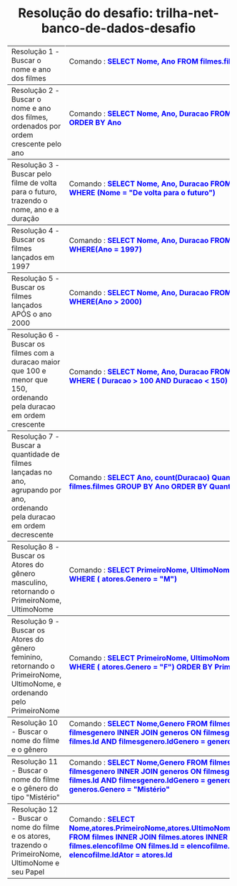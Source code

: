<div align="center">
    <h1>
    Resolução do desafio: trilha-net-banco-de-dados-desafio
    </h1>
</div>
<div align="center">
    <table border="3" bordercolor ="white">
    <tr>
        <td>
            Resolução 1 - Buscar o nome e ano dos filmes
        </td>
        <td>
            <span>
                Comando : 
            </span>
            <span style="color:blue">
                <b>
                    SELECT Nome, Ano FROM filmes.filmes
                </b>
            </span>
        <p>
        </td>
    </tr>
    <tr>
        <td>
            Resolução 2 - Buscar o nome e ano dos filmes, ordenados por ordem crescente pelo ano
        </td>
        <td>
            <span>
                Comando : 
            </span>
            <span style="color:blue">
                <b>
                    SELECT Nome, Ano, Duracao FROM filmes.filmes ORDER BY Ano
                </b>
            </span>
        <p>
        </td>
    </tr>
    <tr>
        <td>
            Resolução 3 - Buscar pelo filme de volta para o futuro, trazendo o nome, ano e a duração
        </td>
        <td>
            <span>
                Comando : 
            </span>
            <span style="color:blue">
                <b>
                    SELECT Nome, Ano, Duracao FROM filmes.filmes WHERE (Nome = "De volta para o futuro")
                </b>
            </span>
        <p>
        </td>
    </tr>
    <tr>
        <td>
            Resolução 4 - Buscar os filmes lançados em 1997
        </td>
        <td>
            <span>
                Comando : 
            </span>
            <span style="color:blue">
                <b>
                    SELECT Nome, Ano, Duracao FROM filmes.filmes WHERE(Ano = 1997)
                </b>
            </span>
        <p>
        </td>
    </tr>
    <tr>
        <td>
            Resolução 5 - Buscar os filmes lançados APÓS o ano 2000
        </td>
        <td>
            <span>
                Comando : 
            </span>
            <span style="color:blue">
                <b>
                    SELECT Nome, Ano, Duracao FROM filmes.filmes WHERE(Ano > 2000)
                </b>
            </span>
        <p>
        </td>
    </tr>
    <tr>
        <td>
            Resolução 6 - Buscar os filmes com a duracao maior que 100 e menor que 150, ordenando pela duracao em ordem crescente
        </td>
        <td>
            <span>
                Comando : 
            </span>
            <span style="color:blue">
                <b>
                    SELECT Nome, Ano, Duracao FROM filmes.filmes WHERE ( Duracao > 100 AND Duracao < 150) ORDER BY Duracao
                </b>
            </span>
        <p>
        </td>
    </tr>
    <tr>
        <td>
            Resolução 7 - Buscar a quantidade de filmes lançadas no ano, agrupando por ano, ordenando pela duracao em ordem decrescente
        </td>
        <td>
            <span>
                Comando : 
            </span>
            <span style="color:blue">
                <b>
                    SELECT Ano, count(Duracao) Quantidade FROM filmes.filmes GROUP BY Ano ORDER BY Quantidade desc;
                </b>
            </span>
        <p>
        </td>
    </tr>
    <tr>
        <td>
            Resolução 8 - Buscar os Atores do gênero masculino, retornando o PrimeiroNome, UltimoNome
        </td>
        <td>
            <span>
                Comando : 
            </span>
            <span style="color:blue">
                <b>
                    SELECT PrimeiroNome, UltimoNome FROM atores WHERE ( atores.Genero = "M")
                </b>
            </span>
        <p>
        </td>
    </tr>
    <tr>
        <td>
            Resolução 9 - Buscar os Atores do gênero feminino, retornando o PrimeiroNome, UltimoNome, e ordenando pelo PrimeiroNome
        </td>
        <td>
            <span>
                Comando : 
            </span>
            <span style="color:blue">
                <b>
                    SELECT PrimeiroNome, UltimoNome FROM atores WHERE ( atores.Genero = "F") ORDER BY PrimeiroNome
                </b>
            </span>
        <p>
        </td>
    </tr>
    <tr>
        <td>
            Resolução 10 - Buscar o nome do filme e o gênero
        </td>
        <td>
            <span>
                Comando : 
            </span>
            <span style="color:blue">
                <b>
                    SELECT Nome,Genero FROM filmes INNER JOIN filmesgenero INNER JOIN generos ON filmesgenero.IdFilme = filmes.Id AND filmesgenero.IdGenero = generos.Id
                </b>
            </span>
        <p>
        </td>
    </tr>
    <tr>
        <td>
            Resolução 11 - Buscar o nome do filme e o gênero do tipo "Mistério"
        </td>
        <td>
            <span>
                Comando : 
            </span>
            <span style="color:blue">
                <b>
                    SELECT Nome,Genero FROM filmes INNER JOIN filmesgenero INNER JOIN generos ON filmesgenero.IdFilme = filmes.Id AND filmesgenero.IdGenero = generos.Id WHERE generos.Genero = "Mistério"
                </b>
            </span>
        <p>
        </td>
    </tr>
    <tr>
        <td>
            Resolução 12 - Buscar o nome do filme e os atores, trazendo o PrimeiroNome, UltimoNome e seu Papel
        </td>
        <td>
            <span>
                Comando : 
            </span>
            <span style="color:blue">
                <b>
                    SELECT Nome,atores.PrimeiroNome,atores.UltimoNome,elencofilme.Papel FROM filmes INNER JOIN filmes.atores INNER JOIN filmes.elencofilme ON filmes.Id = elencofilme.IdFilme AND elencofilme.IdAtor = atores.Id
                </b>
            </span>
        <p>
        </td>
    </tr>
    </table>
</div>